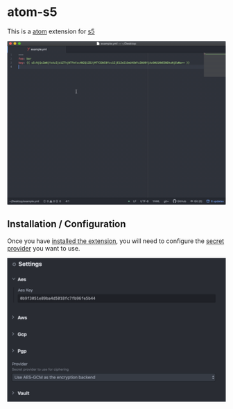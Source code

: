 # atom-s5

This is a [atom](https://atom.io/) extension for [s5](https://github.com/mvisonneau/s5)

![demo](examples/demo.gif)

## Installation / Configuration

Once you have [installed the extension](https://atom.io/packages/s5), you will need to configure the [secret provider](https://github.com/mvisonneau/s5#encryption-backends-supported) you want to use.

![demo](examples/config.png)

